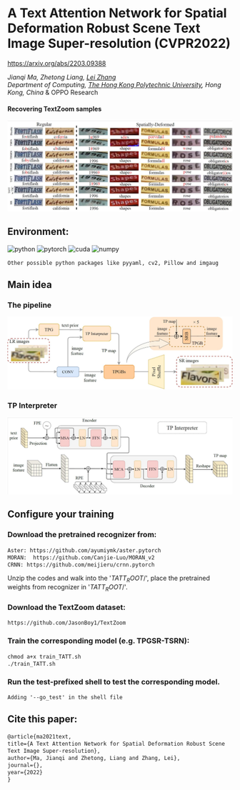 # A Text Attention Network for Spatial Deformation Robust Scene Text Image Super-resolution (CVPR2022)

https://arxiv.org/abs/2203.09388

_Jianqi Ma, Zhetong Liang, [Lei Zhang](https://www4.comp.polyu.edu.hk/~cslzhang)_  
_Department of Computing, [The Hong Kong Polytechnic University](http://www.comp.polyu.edu.hk), Hong Kong, China_ & OPPO Research

#### Recovering TextZoom samples
![TATT visualization](./visualizations/TATT-vis.jpg)

## Environment:


![python](https://img.shields.io/badge/python-v3.8-green.svg?style=plastic)
![pytorch](https://img.shields.io/badge/pytorch-v1.8-green.svg?style=plastic)
![cuda](https://img.shields.io/badge/cuda-v11.0-green.svg?style=plastic)
![numpy](https://img.shields.io/badge/numpy-1.18-green.svg?style=plastic)

```
Other possible python packages like pyyaml, cv2, Pillow and imgaug
```

## Main idea
### The pipeline
<img src="./visualizations/TATT_pipeline_v2.jpg" width="720px"/> 

### TP Interpreter
<img src="./visualizations/TATT-TP_Interpreter.jpg" width="720px"> 

## Configure your training
### Download the pretrained recognizer from: 

	Aster: https://github.com/ayumiymk/aster.pytorch  
	MORAN:  https://github.com/Canjie-Luo/MORAN_v2  
	CRNN: https://github.com/meijieru/crnn.pytorch

Unzip the codes and walk into the '$TATT_ROOT$/', place the pretrained weights from recognizer in '$TATT_ROOT$/'.

### Download the TextZoom dataset:

	https://github.com/JasonBoy1/TextZoom

### Train the corresponding model (e.g. TPGSR-TSRN):
```
chmod a+x train_TATT.sh
./train_TATT.sh
```

### Run the test-prefixed shell to test the corresponding model.
```
Adding '--go_test' in the shell file
```
## Cite this paper:

	@article{ma2021text,
  	title={A Text Attention Network for Spatial Deformation Robust Scene Text Image Super-resolution},
  	author={Ma, Jianqi and Zhetong, Liang and Zhang, Lei},
  	journal={},
  	year={2022}
	}


